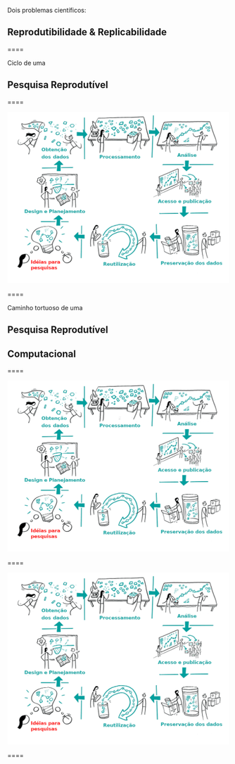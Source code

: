 Dois problemas científicos:

## Reprodutibilidade & Replicabilidade

====

Ciclo de uma
## Pesquisa Reprodutível

====

![avatar][avatar]

[avatar]: ../shared/img/research-cycle.png

====

Caminho tortuoso de uma
## Pesquisa Reprodutível
## Computacional

====

![avatar][avatar]

[avatar]: ../shared/img/reproducibility.png

====

![avatar][avatar]

[avatar]: ../shared/img/111.png

====
